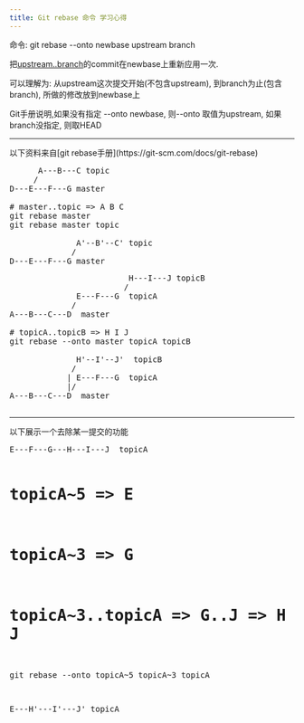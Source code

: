 ```yaml
---
title: Git rebase 命令 学习心得
---
```



命令: git rebase --onto newbase upstream branch

把[upstream..branch](/2016/07/07/git-rev-dot.html)的commit在newbase上重新应用一次.

可以理解为:
从upstream这次提交开始(不包含upstream), 到branch为止(包含branch), 所做的修改放到newbase上

Git手册说明,如果没有指定 --onto newbase, 则--onto 取值为upstream, 如果branch没指定, 则取HEAD
<hr>
以下资料来自[git rebase手册](https://git-scm.com/docs/git-rebase)

<pre>
      A---B---C topic
     /
D---E---F---G master

# master..topic => A B C
git rebase master
git rebase master topic

              A'--B'--C' topic
             /
D---E---F---G master
</pre>

<pre>
                         H---I---J topicB
                        /
              E---F---G  topicA
             /
A---B---C---D  master

# topicA..topicB => H I J
git rebase --onto master topicA topicB

              H'--I'--J'  topicB
             /
            | E---F---G  topicA
            |/
A---B---C---D  master

</pre>

<hr >
以下展示一个去除某一提交的功能
<pre>
E---F---G---H---I---J  topicA

# topicA~5 => E
# topicA~3 => G
# topicA~3..topicA => G..J => H I J
git rebase --onto topicA~5 topicA~3 topicA

E---H'---I'---J'  topicA
</pre>



